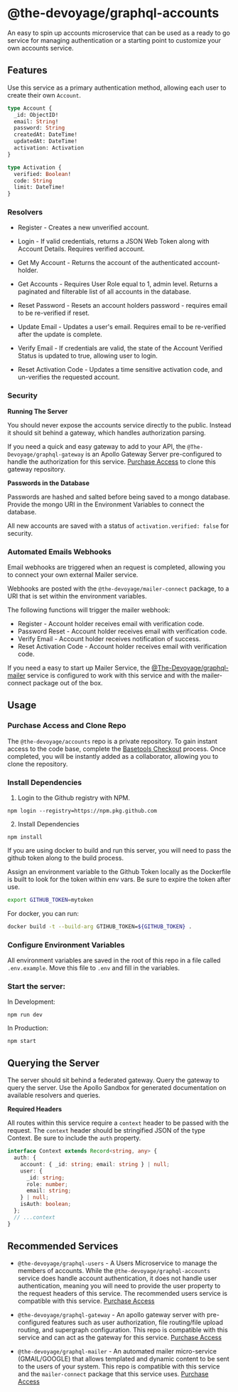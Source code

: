 # @the-devoyage/graphql-accounts

An easy to spin up accounts microservice that can be used as a ready to go service for managing authentication or a starting point to customize your own accounts service.

## Features

Use this service as a primary authentication method, allowing each user to create their own `Account`.

```graphql
type Account {
  _id: ObjectID!
  email: String!
  password: String
  createdAt: DateTime!
  updatedAt: DateTime!
  activation: Activation
}

type Activation {
  verified: Boolean!
  code: String
  limit: DateTime!
}
```

### Resolvers

- Register - Creates a new unverified account.

- Login - If valid credentials, returns a JSON Web Token along with Account Details. Requires verified account.

- Get My Account - Returns the account of the authenticated account-holder.

- Get Accounts - Requires User Role equal to 1, admin level. Returns a paginated and filterable list of all accounts in the database.

- Reset Password - Resets an account holders password - requires email to be re-verified if reset.

- Update Email - Updates a user's email. Requires email to be re-verified after the update is complete.

- Verify Email - If credentials are valid, the state of the Account Verified Status is updated to true, allowing user to login.

- Reset Activation Code - Updates a time sensitive activation code, and un-verifies the requested account.

### Security

**Running The Server**

You should never expose the accounts service directly to the public. Instead it should sit behind a gateway, which handles authorization parsing.

If you need a quick and easy gateway to add to your API, the `@The-Devoyage/graphql-gateway` is an Apollo Gateway Server pre-configured to handle the authorization for this service. [Purchase Access](https://basetools.io/checkout/XGUVNNGr) to clone this gateway repository.

**Passwords in the Database**

Passwords are hashed and salted before being saved to a mongo database. Provide the mongo URI in the Environment Variables to connect the database.

All new accounts are saved with a status of `activation.verified: false` for security.

### Automated Emails Webhooks

Email webhooks are triggered when an request is completed, allowing you to connect your own external Mailer service.

Webhooks are posted with the `@the-devoyage/mailer-connect` package, to a URI that is set within the environment variables.

The following functions will trigger the mailer webhook:

- Register - Account holder receives email with verification code.
- Password Reset - Account holder receives email with verification code.
- Verify Email - Account holder receives notification of success.
- Reset Activation Code - Account holder receives email with verification code.

If you need a easy to start up Mailer Service, the [@The-Devoyage/graphql-mailer](https://basetools.io/checkout/8G2fCyXe) service is configured to work with this service and with the mailer-connect package out of the box.

## Usage

### Purchase Access and Clone Repo

The `@the-devoyage/accounts` repo is a private repository. To gain instant access to the code base, complete the [Basetools Checkout](https://basetools.io/checkout/v0cv56df) process. Once completed, you will be instantly added as a collaborator, allowing you to clone the repository.

### Install Dependencies

1. Login to the Github registry with NPM.

```
npm login --registry=https://npm.pkg.github.com
```

2. Install Dependencies

```
npm install
```

If you are using docker to build and run this server, you will need to pass the github token along to the build process.

Assign an environment variable to the Github Token locally as the Dockerfile is built to look for the token within env vars. Be sure to expire the token after use.

```bash
export GITHUB_TOKEN=mytoken
```

For docker, you can run:

```bash
docker build -t --build-arg GTIHUB_TOKEN=${GITHUB_TOKEN} .
```

### Configure Environment Variables

All environment variables are saved in the root of this repo in a file called `.env.example`. Move this file to `.env` and fill in the variables.

### Start the server:

In Development:

```
npm run dev
```

In Production:

```
npm start
```

## Querying the Server

The server should sit behind a federated gateway. Query the gateway to query the server. Use the Apollo Sandbox for generated documentation on available resolvers and queries.

**Required Headers**

All routes within this service require a `context` header to be passed with the request. The `context` header should be stringified JSON of the type Context. Be sure to include the `auth` property.

```ts
interface Context extends Record<string, any> {
  auth: {
    account: { _id: string; email: string } | null;
    user: {
      _id: string;
      role: number;
      email: string;
    } | null;
    isAuth: boolean;
  };
  // ...context
}
```

## Recommended Services

- `@the-devoyage/graphql-users` - A Users Microservice to manage the members of accounts. While the `@the-devoyage/graphql-accounts` service does handle account authentication, it does not handle user authentication, meaning you will need to provide the user property to the request headers of this service. The recommended users service is compatible with this service. [Purchase Access](https://basetools.io/checkout/dQe81uv0)

- `@the-devoyage/graphql-gateway` - An apollo gateway server with pre-configured features such as user authorization, file routing/file upload routing, and supergraph configuration. This repo is compatible with this service and can act as the gateway for this service. [Purchase Access](https://basetools.io/checkout/XGUVNNGr)

- `@the-devoyage/graphql-mailer` - An automated mailer micro-service (GMAIL/GOOGLE) that allows templated and dynamic content to be sent to the users of your system. This repo is compatible with this service and the `mailer-connect` package that this service uses. [Purchase Access](https://basetools.io/checkout/8G2fCyXe)
